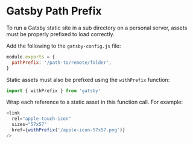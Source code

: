 # Gatsby Path Prefix

To run a Gatsby static site in a sub directory on a personal server, assets must be properly prefixed to load correctly.

Add the following to the `gatsby-config.js` file:

```javascript
module.exports = {
  pathPrefix: '/path-to/remote/folder',
}
```

Static assets must also be prefixed using the `withPrefix` function:

```javascript
import { withPrefix } from 'gatsby'
```

Wrap each reference to a static asset in this function call. For example:

```javascript
<link
  rel="apple-touch-icon"
  sizes="57x57"
  href={withPrefix('/apple-icon-57x57.png')}
/>
```
